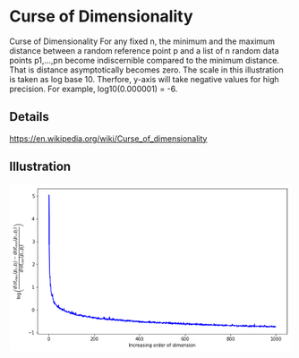 # Curse of Dimensionality
Curse of Dimensionality 
For any fixed n, the minimum and the maximum distance between a random reference point p and a list of n random data points p1,...,pn become indiscernible compared to the minimum distance. That is distance asymptotically becomes zero. The scale in this illustration is taken as log base 10. Therfore, y-axis will take negative values for high precision. For example, log10(0.000001) = -6. 

## Details 
https://en.wikipedia.org/wiki/Curse_of_dimensionality

## Illustration
![Curse of Dimensionality](https://github.com/VarunKumarOjha/Curse-of-Dimensionality/blob/master/CoD.png)

